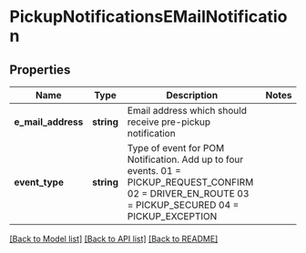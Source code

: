 # PickupNotificationsEMailNotification

## Properties
Name | Type | Description | Notes
------------ | ------------- | ------------- | -------------
**e_mail_address** | **string** | Email address which should receive pre-pickup notification | 
**event_type** | **string** | Type of event for POM Notification. Add up to four events. 01 &#x3D; PICKUP_REQUEST_CONFIRM 02 &#x3D; DRIVER_EN_ROUTE 03 &#x3D; PICKUP_SECURED 04 &#x3D; PICKUP_EXCEPTION | 

[[Back to Model list]](../../README.md#documentation-for-models) [[Back to API list]](../../README.md#documentation-for-api-endpoints) [[Back to README]](../../README.md)

